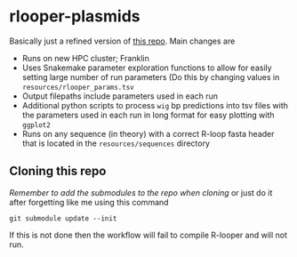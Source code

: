 # rlooper-plasmids

Basically just a refined version of [this repo](https://github.com/EthanHolleman/rlooperVariableTopology). Main changes are 

- Runs on new HPC cluster; Franklin
- Uses Snakemake parameter exploration functions to allow for easily setting large number of run parameters (Do this by changing
  values in `resources/rlooper_params.tsv`
- Output filepaths include parameters used in each run
- Additional python scripts to process `wig` bp predictions into tsv files with the parameters used in each run in long format
  for easy plotting with `ggplot2`
- Runs on any sequence (in theory) with a correct R-loop fasta header that is located in the `resources/sequences` directory

## Cloning this repo

*Remember to add the submodules to the repo when cloning* or just do it after
forgetting like me using this command

`git submodule update --init`

If this is not done then the workflow will fail to compile R-looper and will
not run.